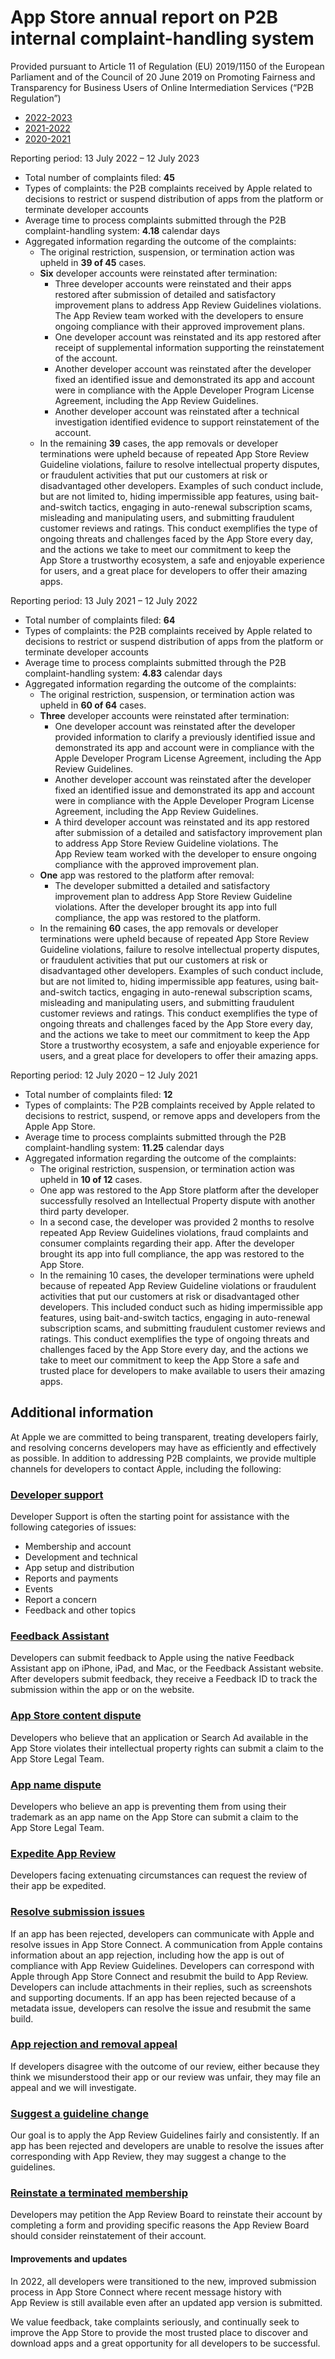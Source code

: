 App Store annual report on P2B internal complaint-handling system
=================================================================

Provided pursuant to Article 11 of Regulation (EU) 2019/1150 of the European Parliament and of the Council of 20 June 2019 on Promoting Fairness and Transparency for Business Users of Online Intermediation Services (“P2B Regulation”)

* [2022-2023](#current)
* [2021-2022](#current)
* [2020-2021](#current)

Reporting period: 13 July 2022 – 12 July 2023

* Total number of complaints filed: **45**
* Types of complaints: the P2B complaints received by Apple related to decisions to restrict or suspend distribution of apps from the platform or terminate developer accounts
* Average time to process complaints submitted through the P2B complaint-handling system: **4.18** calendar days
* Aggregated information regarding the outcome of the complaints:
    * The original restriction, suspension, or termination action was upheld in **39 of 45** cases.
    * **Six** developer accounts were reinstated after termination:
        * Three developer accounts were reinstated and their apps restored after submission of detailed and satisfactory improvement plans to address App Review Guidelines violations. The App Review team worked with the developers to ensure ongoing compliance with their approved improvement plans.
        * One developer account was reinstated and its app restored after receipt of supplemental information supporting the reinstatement of the account.
        * Another developer account was reinstated after the developer fixed an identified issue and demonstrated its app and account were in compliance with the Apple Developer Program License Agreement, including the App Review Guidelines.
        * Another developer account was reinstated after a technical investigation identified evidence to support reinstatement of the account.
    * In the remaining **39** cases, the app removals or developer terminations were upheld because of repeated App Store Review Guideline violations, failure to resolve intellectual property disputes, or fraudulent activities that put our customers at risk or disadvantaged other developers. Examples of such conduct include, but are not limited to, hiding impermissible app features, using bait-and-switch tactics, engaging in auto-renewal subscription scams, misleading and manipulating users, and submitting fraudulent customer reviews and ratings. This conduct exemplifies the type of ongoing threats and challenges faced by the App Store every day, and the actions we take to meet our commitment to keep the App Store a trustworthy ecosystem, a safe and enjoyable experience for users, and a great place for developers to offer their amazing apps.

Reporting period: 13 July 2021 – 12 July 2022

* Total number of complaints filed: **64**
* Types of complaints: the P2B complaints received by Apple related to decisions to restrict or suspend distribution of apps from the platform or terminate developer accounts
* Average time to process complaints submitted through the P2B complaint-handling system: **4.83** calendar days
* Aggregated information regarding the outcome of the complaints:
    * The original restriction, suspension, or termination action was upheld in **60 of 64** cases.
    * **Three** developer accounts were reinstated after termination:
        * One developer account was reinstated after the developer provided information to clarify a previously identified issue and demonstrated its app and account were in compliance with the Apple Developer Program License Agreement, including the App Review Guidelines.
        * Another developer account was reinstated after the developer fixed an identified issue and demonstrated its app and account were in compliance with the Apple Developer Program License Agreement, including the App Review Guidelines.
        * A third developer account was reinstated and its app restored after submission of a detailed and satisfactory improvement plan to address App Store Review Guideline violations. The App Review team worked with the developer to ensure ongoing compliance with the approved improvement plan.
    * **One** app was restored to the platform after removal:
        * The developer submitted a detailed and satisfactory improvement plan to address App Store Review Guideline violations. After the developer brought its app into full compliance, the app was restored to the platform.
    * In the remaining **60** cases, the app removals or developer terminations were upheld because of repeated App Store Review Guideline violations, failure to resolve intellectual property disputes, or fraudulent activities that put our customers at risk or disadvantaged other developers. Examples of such conduct include, but are not limited to, hiding impermissible app features, using bait-and-switch tactics, engaging in auto-renewal subscription scams, misleading and manipulating users, and submitting fraudulent customer reviews and ratings. This conduct exemplifies the type of ongoing threats and challenges faced by the App Store every day, and the actions we take to meet our commitment to keep the App Store a trustworthy ecosystem, a safe and enjoyable experience for users, and a great place for developers to offer their amazing apps.

Reporting period: 12 July 2020 – 12 July 2021

* Total number of complaints filed: **12**
* Types of complaints: The P2B complaints received by Apple related to decisions to restrict, suspend, or remove apps and developers from the Apple App Store.
* Average time to process complaints submitted through the P2B complaint-handling system: **11.25** calendar days
* Aggregated information regarding the outcome of the complaints:
    * The original restriction, suspension, or termination action was upheld in **10 of 12** cases.
    * One app was restored to the App Store platform after the developer successfully resolved an Intellectual Property dispute with another third party developer.
    * In a second case, the developer was provided 2 months to resolve repeated App Review Guidelines violations, fraud complaints and consumer complaints regarding their app. After the developer brought its app into full compliance, the app was restored to the App Store.
    * In the remaining 10 cases, the developer terminations were upheld because of repeated App Review Guideline violations or fraudulent activities that put our customers at risk or disadvantaged other developers. This included conduct such as hiding impermissible app features, using bait-and-switch tactics, engaging in auto-renewal subscription scams, and submitting fraudulent customer reviews and ratings. This conduct exemplifies the type of ongoing threats and challenges faced by the App Store every day, and the actions we take to meet our commitment to keep the App Store a safe and trusted place for developers to make available to users their amazing apps.

Additional information
----------------------

At Apple we are committed to being transparent, treating developers fairly, and resolving concerns developers may have as efficiently and effectively as possible. In addition to addressing P2B complaints, we provide multiple channels for developers to contact Apple, including the following:

### [Developer support](https://developer.apple.com/contact/)

Developer Support is often the starting point for assistance with the following categories of issues:

* Membership and account
* Development and technical
* App setup and distribution
* Reports and payments
* Events
* Report a concern
* Feedback and other topics

### [Feedback Assistant](https://developer.apple.com/bug-reporting/)

Developers can submit feedback to Apple using the native Feedback Assistant app on iPhone, iPad, and Mac, or the Feedback Assistant website. After developers submit feedback, they receive a Feedback ID to track the submission within the app or on the website.

### [App Store content dispute](https://www.apple.com/legal/internet-services/itunes/appstorenotices/#)

Developers who believe that an application or Search Ad available in the App Store violates their intellectual property rights can submit a claim to the App Store Legal Team.

### [App name dispute](https://www.apple.com/legal/internet-services/itunes/appnamenotices/)

Developers who believe an app is preventing them from using their trademark as an app name on the App Store can submit a claim to the App Store Legal Team.

### [Expedite App Review](https://developer.apple.com/contact/app-store/?topic=expedite)

Developers facing extenuating circumstances can request the review of their app be expedited.

### [Resolve submission issues](https://developer.apple.com/help/app-store-connect/manage-submissions-to-app-review/reply-to-app-review-messages/)

If an app has been rejected, developers can communicate with Apple and resolve issues in App Store Connect. A communication from Apple contains information about an app rejection, including how the app is out of compliance with App Review Guidelines. Developers can correspond with Apple through App Store Connect and resubmit the build to App Review. Developers can include attachments in their replies, such as screenshots and supporting documents. If an app has been rejected because of a metadata issue, developers can resolve the issue and resubmit the same build.

### [App rejection and removal appeal](https://developer.apple.com/contact/app-store/?topic=appeal)

If developers disagree with the outcome of our review, either because they think we misunderstood their app or our review was unfair, they may file an appeal and we will investigate.

### [Suggest a guideline change](https://developer.apple.com/contact/app-store/?topic=guideline)

Our goal is to apply the App Review Guidelines fairly and consistently. If an app has been rejected and developers are unable to resolve the issues after corresponding with App Review, they may suggest a change to the guidelines.

### [Reinstate a terminated membership](https://developer.apple.com/contact/request/app-review/termination/)

Developers may petition the App Review Board to reinstate their account by completing a form and providing specific reasons the App Review Board should consider reinstatement of their account.

#### Improvements and updates

In 2022, all developers were transitioned to the new, improved submission process in App Store Connect where recent message history with App Review is still available even after an updated app version is submitted.

We value feedback, take complaints seriously, and continually seek to improve the App Store to provide the most trusted place to discover and download apps and a great opportunity for all developers to be successful.